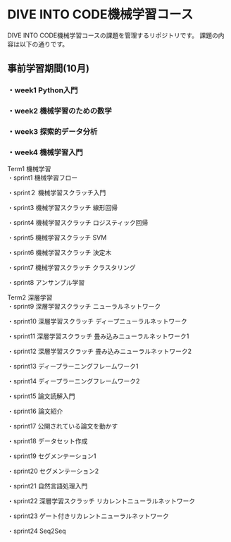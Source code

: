 # DIVE INTO CODE機械学習コース

DIVE INTO CODE機械学習コースの課題を管理するリポジトリです。
課題の内容は以下の通りです。


## 事前学習期間(10月)<br>
### ・week1 Python入門<br>

### ・week2 機械学習のための数学<br>

### ・week3 探索的データ分析<br>

### ・week4 機械学習入門<br>


Term1 機械学習<br>
・sprint1 機械学習フロー<br>

・sprint２ 機械学習スクラッチ入門<br>

・sprint3 機械学習スクラッチ 線形回帰<br>

・sprint4 機械学習スクラッチ ロジスティック回帰<br>

・sprint5 機械学習スクラッチ SVM<br>

・sprint6 機械学習スクラッチ 決定木<br>

・sprint7 機械学習スクラッチ クラスタリング<br>

・sprint8 アンサンブル学習<br>


Term2 深層学習<br>
・sprint9 深層学習スクラッチ ニューラルネットワーク<br>

・sprint10 深層学習スクラッチ ディープニューラルネットワーク<br>

・sprint11 深層学習スクラッチ 畳み込みニューラルネットワーク1<br>

・sprint12 深層学習スクラッチ 畳み込みニューラルネットワーク2<br>

・sprint13 ディープラーニングフレームワーク1<br>

・sprint14 ディープラーニングフレームワーク2<br>

・sprint15 論文読解入門<br>

・sprint16 論文紹介<br>

・sprint17 公開されている論文を動かす<br>

・sprint18 データセット作成<br>

・sprint19 セグメンテーション1<br>

・sprint20 セグメンテーション2<br>

・sprint21 自然言語処理入門<br>

・sprint22 深層学習スクラッチ リカレントニューラルネットワーク<br>

・sprint23 ゲート付きリカレントニューラルネットワーク<br>

・sprint24 Seq2Seq<br>


